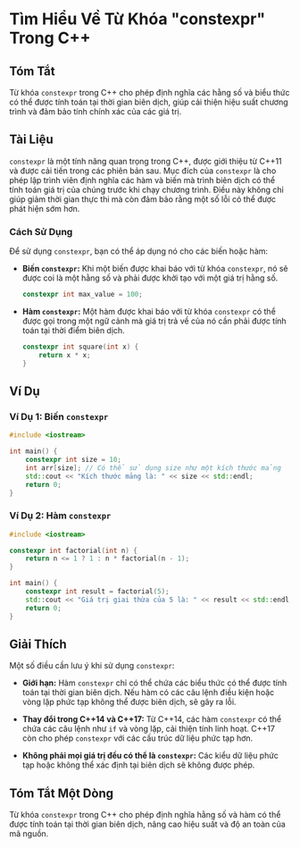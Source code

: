 <!--
Meta Description: # Tìm Hiểu Về Từ Khóa "constexpr" Trong C++ ## Tóm Tắt Từ khóa `constexpr` trong C++ cho phép định nghĩa các hằng số và biểu thức có thể được tính toá...
Meta Keywords: constexpr, được, thể, các, một
-->

# Tìm Hiểu Về Từ Khóa "constexpr" Trong C++

## Tóm Tắt
Từ khóa `constexpr` trong C++ cho phép định nghĩa các hằng số và biểu thức có thể được tính toán tại thời gian biên dịch, giúp cải thiện hiệu suất chương trình và đảm bảo tính chính xác của các giá trị.

## Tài Liệu
`constexpr` là một tính năng quan trọng trong C++, được giới thiệu từ C++11 và được cải tiến trong các phiên bản sau. Mục đích của `constexpr` là cho phép lập trình viên định nghĩa các hàm và biến mà trình biên dịch có thể tính toán giá trị của chúng trước khi chạy chương trình. Điều này không chỉ giúp giảm thời gian thực thi mà còn đảm bảo rằng một số lỗi có thể được phát hiện sớm hơn.

### Cách Sử Dụng
Để sử dụng `constexpr`, bạn có thể áp dụng nó cho các biến hoặc hàm:

- **Biến `constexpr`:** Khi một biến được khai báo với từ khóa `constexpr`, nó sẽ được coi là một hằng số và phải được khởi tạo với một giá trị hằng số.
  
  ```cpp
  constexpr int max_value = 100;
  ```

- **Hàm `constexpr`:** Một hàm được khai báo với từ khóa `constexpr` có thể được gọi trong một ngữ cảnh mà giá trị trả về của nó cần phải được tính toán tại thời điểm biên dịch.

  ```cpp
  constexpr int square(int x) {
      return x * x;
  }
  ```

## Ví Dụ
### Ví Dụ 1: Biến `constexpr`
```cpp
#include <iostream>

int main() {
    constexpr int size = 10;
    int arr[size]; // Có thể sử dụng size như một kích thước mảng
    std::cout << "Kích thước mảng là: " << size << std::endl;
    return 0;
}
```

### Ví Dụ 2: Hàm `constexpr`
```cpp
#include <iostream>

constexpr int factorial(int n) {
    return n <= 1 ? 1 : n * factorial(n - 1);
}

int main() {
    constexpr int result = factorial(5);
    std::cout << "Giá trị giai thừa của 5 là: " << result << std::endl;
    return 0;
}
```

## Giải Thích
Một số điều cần lưu ý khi sử dụng `constexpr`:

- **Giới hạn:** Hàm `constexpr` chỉ có thể chứa các biểu thức có thể được tính toán tại thời gian biên dịch. Nếu hàm có các câu lệnh điều kiện hoặc vòng lặp phức tạp không thể được biên dịch, sẽ gây ra lỗi.
  
- **Thay đổi trong C++14 và C++17:** Từ C++14, các hàm `constexpr` có thể chứa các câu lệnh như `if` và vòng lặp, cải thiện tính linh hoạt. C++17 còn cho phép `constexpr` với các cấu trúc dữ liệu phức tạp hơn.

- **Không phải mọi giá trị đều có thể là `constexpr`:** Các kiểu dữ liệu phức tạp hoặc không thể xác định tại biên dịch sẽ không được phép.

## Tóm Tắt Một Dòng
Từ khóa `constexpr` trong C++ cho phép định nghĩa hằng số và hàm có thể được tính toán tại thời gian biên dịch, nâng cao hiệu suất và độ an toàn của mã nguồn.
